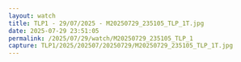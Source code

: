 ```yaml
---
layout: watch
title: TLP1 - 29/07/2025 - M20250729_235105_TLP_1T.jpg
date: 2025-07-29 23:51:05
permalink: /2025/07/29/watch/M20250729_235105_TLP_1
capture: TLP1/2025/202507/20250729/M20250729_235105_TLP_1T.jpg
---
```

